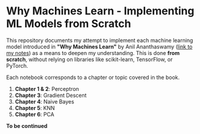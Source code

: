 # Why Machines Learn - Implementing ML Models from Scratch

This repository documents my attempt to implement each machine learning model introduced in **"Why Machines Learn"** by Anil Ananthaswamy ([link to my notes](https://docs.google.com/document/d/1Hrf53c2MieounLZvZdI0nRKwXyUtg-Wa3mZUfLjJJ7M/edit?usp=sharing)) as a means to deepen my understanding. This is done **from scratch**, without relying on libraries like scikit-learn, TensorFlow, or PyTorch.

Each notebook corresponds to a chapter or topic covered in the book.

1. **Chapter 1 & 2**: Perceptron
2. **Chapter 3**: Gradient Descent
3. **Chapter 4**: Naive Bayes
4. **Chapter 5**: KNN
5. **Chapter 6**: PCA

**To be continued**
